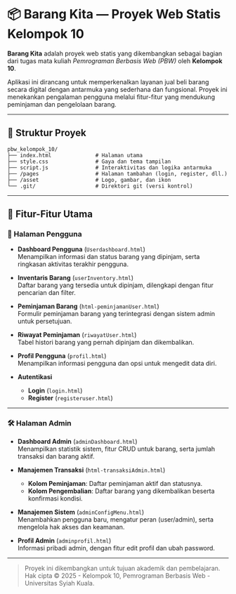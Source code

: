 # 📦 Barang Kita — Proyek Web Statis Kelompok 10

**Barang Kita** adalah proyek web statis yang dikembangkan sebagai bagian dari tugas mata kuliah *Pemrograman Berbasis Web (PBW)* oleh **Kelompok 10**.

Aplikasi ini dirancang untuk memperkenalkan layanan jual beli barang secara digital dengan antarmuka yang sederhana dan fungsional. Proyek ini menekankan pengalaman pengguna melalui fitur-fitur yang mendukung peminjaman dan pengelolaan barang.

---

## 📁 Struktur Proyek

```
pbw_kelompok_10/
├── index.html              # Halaman utama
├── style.css               # Gaya dan tema tampilan
├── script.js               # Interaktivitas dan logika antarmuka
├── /pages                  # Halaman tambahan (login, register, dll.)
├── /asset                  # Logo, gambar, dan ikon
└── .git/                   # Direktori git (versi kontrol)
```

---

## 🔑 Fitur-Fitur Utama

### 👤 Halaman Pengguna

- **Dashboard Pengguna** (`Userdashboard.html`)  
  Menampilkan informasi dan status barang yang dipinjam, serta ringkasan aktivitas terakhir pengguna.

- **Inventaris Barang** (`userInventory.html`)  
  Daftar barang yang tersedia untuk dipinjam, dilengkapi dengan fitur pencarian dan filter.

- **Peminjaman Barang** (`html-peminjamanUser.html`)  
  Formulir peminjaman barang yang terintegrasi dengan sistem admin untuk persetujuan.

- **Riwayat Peminjaman** (`riwayatUser.html`)  
  Tabel histori barang yang pernah dipinjam dan dikembalikan.

- **Profil Pengguna** (`profil.html`)  
  Menampilkan informasi pengguna dan opsi untuk mengedit data diri.

- **Autentikasi**
  - **Login** (`login.html`)
  - **Register** (`registeruser.html`)

---

### 🛠️ Halaman Admin

- **Dashboard Admin** (`adminDashboard.html`)  
  Menampilkan statistik sistem, fitur CRUD untuk barang, serta jumlah transaksi dan barang aktif.

- **Manajemen Transaksi** (`html-transaksiAdmin.html`)  
  - **Kolom Peminjaman**: Daftar peminjaman aktif dan statusnya.  
  - **Kolom Pengembalian**: Daftar barang yang dikembalikan beserta konfirmasi kondisi.

- **Manajemen Sistem** (`adminConfigMenu.html`)  
  Menambahkan pengguna baru, mengatur peran (user/admin), serta mengelola hak akses dan keamanan.

- **Profil Admin** (`adminprofil.html`)  
  Informasi pribadi admin, dengan fitur edit profil dan ubah password.

---

> Proyek ini dikembangkan untuk tujuan akademik dan pembelajaran.  
> Hak cipta © 2025 - Kelompok 10, Pemrograman Berbasis Web - Universitas Syiah Kuala.
